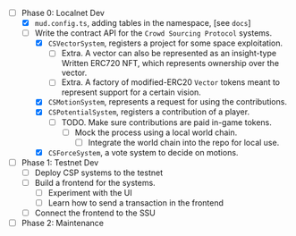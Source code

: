 - [ ] Phase 0: Localnet Dev
  - [x] `mud.config.ts`, adding tables in the namespace, [see `docs`]
  - [ ] Write the contract API for the `Crowd Sourcing Protocol` systems.
    - [x] `CSVectorSystem`, registers a project for some space exploitation.
      - [ ] Extra. A vector can also be represented as an insight-type Written ERC720 NFT, which represents ownership over the vector.
      - [ ] Extra. A factory of modified-ERC20 `Vector` tokens meant to represent support for a certain vision.
    - [x] `CSMotionSystem`, represents a request for using the contributions.
    - [x] `CSPotentialSystem`,  registers a contribution of a player.
      - [ ] TODO. Make sure contributions are paid in-game tokens.
        - [ ] Mock the process using a local world chain.
          - [ ] Integrate the world chain into the repo for local use.
    - [x] `CSForceSystem`, a vote system to decide on motions.
- [ ] Phase 1: Testnet Dev
  - [ ] Deploy CSP systems to the testnet
  - [ ] Build a frontend for the systems.
    - [ ] Experiment with the UI
    - [ ] Learn how to send a transaction in the frontend
  - [ ] Connect the frontend to the SSU
- [ ] Phase 2: Maintenance

